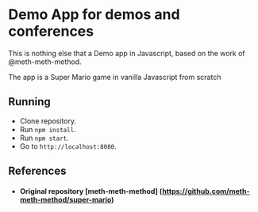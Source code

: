 # Demo App for demos and conferences

This is nothing else that a Demo app in Javascript, based on the work of @meth-meth-method.

The app is a Super Mario game in vanilla Javascript from scratch

## Running

* Clone repository.
* Run `npm install`.
* Run `npm start`.
* Go to `http://localhost:8080`.

## References

* #### Original repository [meth-meth-method] (https://github.com/meth-meth-method/super-mario)


